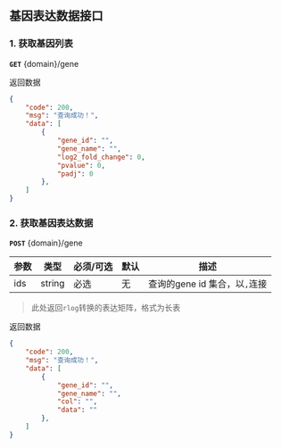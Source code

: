 ## 基因表达数据接口

### 1. 获取基因列表

**`GET`** {domain}/gene

返回数据
```json
{
    "code": 200,
    "msg": "查询成功！",
    "data": [
        {
            "gene_id": "",
            "gene_name": "",
            "log2_fold_change": 0,
            "pvalue": 0,
            "padj": 0
        },
    ]
}
```


### 2. 获取基因表达数据
  
**`POST`** {domain}/gene

|参数|类型|必须/可选|默认|描述|
|-|-|-|-|-|
|ids|string|必选|无|查询的gene id 集合，以`,`连接|

> 此处返回`rlog`转换的表达矩阵，格式为长表

返回数据
```json
{
    "code": 200,
    "msg": "查询成功！",
    "data": [
        {
            "gene_id": "",
            "gene_name": "",
            "col": "",
            "data": ""
        },
    ]
}
```
